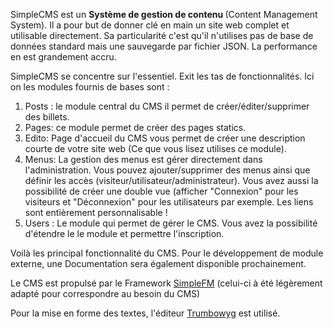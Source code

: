 <p>SimpleCMS est un&nbsp;<strong>Système de gestion de contenu&nbsp;</strong>(Content Management System). Il a pour but de donner clé en main un site web complet et utilisable directement. Sa particularité c'est qu'il n'utilises pas de base de données standard mais une sauvegarde par fichier JSON. La performance en est grandement accru.</p><p>SimpleCMS se concentre sur l'essentiel. Exit les tas de fonctionnalités. Ici on les modules fournis de bases sont :&nbsp;</p><ol><li>Posts : le module central du CMS il permet de créer/éditer/supprimer des billets.</li><li>Pages: ce module permet de créer des pages statics.</li><li>Edito: Page d'accueil du CMS vous permet de créer une description courte de votre site web (Ce que vous lisez utilises ce module).</li><li>Menus: La gestion des menus est gérer directement dans l'administration. Vous pouvez ajouter/supprimer des menus ainsi que définir les accès (visiteur/utilisateur/administrateur). Vous avez aussi la possibilité de créer une double vue (afficher "Connexion" pour les visiteurs et "Déconnexion" pour les utilisateurs par exemple. Les liens sont entièrement personnalisable !</li><li>Users : Le module qui permet de gérer le CMS. Vous avez la possibilité d'étendre le le module et permettre l'inscription.&nbsp;</li></ol><p>Voilà les principal fonctionnalité du CMS. Pour le développement de module externe, une Documentation sera également disponible prochainement.&nbsp;&nbsp;</p><p>Le CMS est propulsé par le Framework&nbsp;<a href="https://github.com/MrToine/SimpleFM">SimpleFM</a>&nbsp;(celui-ci à été légèrement adapté pour correspondre au besoin du CMS)</p><p>Pour la mise en forme des textes, l'éditeur&nbsp;<a href="https://alex-d.github.io/Trumbowyg/">Trumbowyg</a>&nbsp;est utilisé.</p>
